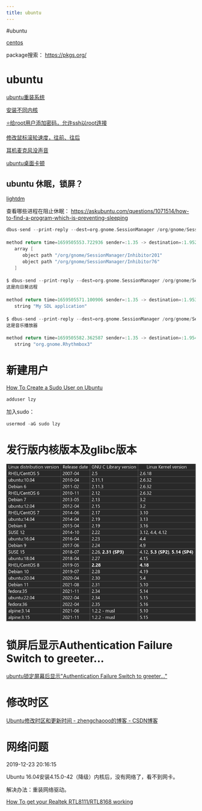 ```yaml
---
title: ubuntu
---
```


#ubuntu

[centos](centos.md)

package搜索： https://pkgs.org/

# ubuntu

[ubuntu重装系统](../../../personal/ubuntu重装系统.md)

[安装不同内核](ubuntu/安装不同内核.md)

[⭐给root用户添加密码，允许ssh以root连接](ubuntu/给root用户添加密码，允许ssh以root连接.md)

[修改鼠标滚轮速度，往前、往后](ubuntu/修改鼠标滚轮速度，往前、往后%20d1403a1b24584cc1a1758c9c80378a39.md)

[耳机麦克风没声音](ubuntu/耳机麦克风没声音%2093ef3bf01a4b4a30b56dcd221f2a3618.md)

[ubuntu桌面卡顿](ubuntu/ubuntu桌面卡顿.md)

## ubuntu 休眠，锁屏？

[lightdm](../../lightdm.md)

查看哪些进程在阻止休眠： https://askubuntu.com/questions/1071514/how-to-find-a-program-which-is-preventing-sleeping

```c
dbus-send --print-reply --dest=org.gnome.SessionManager /org/gnome/SessionManager org.gnome.SessionManager.GetInhibitors

method return time=1659505553.722936 sender=:1.35 -> destination=:1.952 serial=2629 reply_serial=2
   array [
      object path "/org/gnome/SessionManager/Inhibitor201"
      object path "/org/gnome/SessionManager/Inhibitor76"
   ]

$ dbus-send --print-reply --dest=org.gnome.SessionManager /org/gnome/SessionManager/Inhibitor76 org.gnome.SessionManager.Inhibitor.GetAppId                                        
这是向日葵远程

method return time=1659505571.100906 sender=:1.35 -> destination=:1.953 serial=2630 reply_serial=2
   string "My SDL application" 

$ dbus-send --print-reply --dest=org.gnome.SessionManager /org/gnome/SessionManager/Inhibitor201 org.gnome.SessionManager.Inhibitor.GetAppId                                                              
这是音乐播放器

method return time=1659505582.362587 sender=:1.35 -> destination=:1.954 serial=2631 reply_serial=2
   string "org.gnome.Rhythmbox3"
```

# 新建用户

[How To Create a Sudo User on Ubuntu](https://linuxize.com/post/how-to-create-a-sudo-user-on-ubuntu/)

```python
adduser lzy
```

加入sudo：

```c
usermod -aG sudo lzy
```

# 发行版内核版本及glibc版本

![Pasted image 20220210143050](assets/Pasted%20image%2020220210143050.png)

# 锁屏后显示Authentication Failure Switch to greeter...

[ubuntu锁定屏幕后显示"Authentication Failure Switch to greeter..."](https://www.jianshu.com/p/f54c1d84e70d)

# 修改时区

[Ubuntu修改时区和更新时间 - zhengchaooo的博客 - CSDN博客](https://blog.csdn.net/zhengchaooo/article/details/79500032)

# 网络问题

2019-12-23 20:16:15

Ubuntu 16.04安装4.15.0-42（降级）内核后，没有网络了，看不到网卡。

解决办法：重装网络驱动。

[How To get your Realtek RTL8111/RTL8168 working](https://unixblogger.com/how-to-get-your-realtek-rtl8111rtl8168-working-updated-guide/)